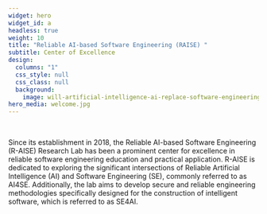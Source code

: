 ```yaml
---
widget: hero
widget_id: a
headless: true
weight: 10
title: "Reliable AI-based Software Engineering (RAISE) "
subtitle: Center of Excellence
design:
  columns: "1"
  css_style: null
  css_class: null
  background:
    image: will-artificial-intelligence-ai-replace-software-engineering.jpg
hero_media: welcome.jpg
---
```

<br>

Since its establishment in 2018, the Reliable AI-based Software Engineering (R-AISE) Research Lab has been a prominent center for excellence in reliable software engineering education and practical application. R-AISE is dedicated to exploring the significant intersections of Reliable Artificial Intelligence (AI) and Software Engineering (SE), commonly referred to as AI4SE. Additionally, the lab aims to develop secure and reliable engineering methodologies specifically designed for the construction of intelligent software, which is referred to as SE4AI.